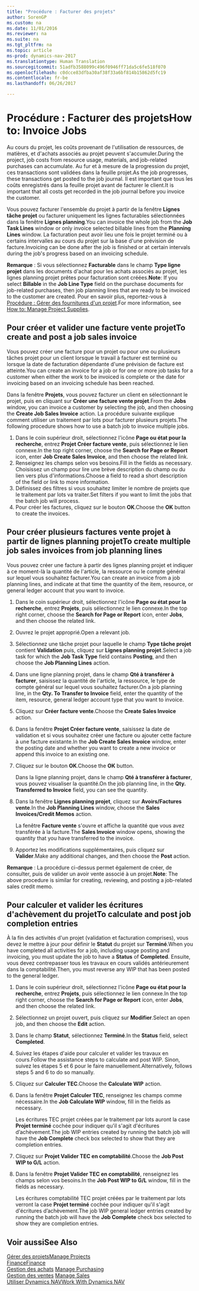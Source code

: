 ```yaml
---
title: "Procédure : Facturer des projets"
author: SorenGP
ms.custom: na
ms.date: 11/01/2016
ms.reviewer: na
ms.suite: na
ms.tgt_pltfrm: na
ms.topic: article
ms-prod: dynamics-nav-2017
ms.translationtype: Human Translation
ms.sourcegitcommit: 51adfb3588099c496f0946ff71da5c6fe518f070
ms.openlocfilehash: c0dcce83dfba30af38f33a6bf814b15862d5fc19
ms.contentlocale: fr-be
ms.lasthandoff: 06/26/2017

---
```


# <a name="how-to-invoice-jobs"></a><span data-ttu-id="ff6a8-102">Procédure : Facturer des projets</span><span class="sxs-lookup"><span data-stu-id="ff6a8-102">How to: Invoice Jobs</span></span>
<span data-ttu-id="ff6a8-103">Au cours du projet, les coûts provenant de l'utilisation de ressources, de matières, et d'achats associés au projet peuvent s'accumuler.</span><span class="sxs-lookup"><span data-stu-id="ff6a8-103">During the project, job costs from resource usage, materials, and job-related purchases can accumulate.</span></span> <span data-ttu-id="ff6a8-104">Au fur et à mesure de la progression du projet, ces transactions sont validées dans la feuille projet.</span><span class="sxs-lookup"><span data-stu-id="ff6a8-104">As the job progresses, these transactions get posted to the job journal.</span></span> <span data-ttu-id="ff6a8-105">Il est important que tous les coûts enregistrés dans la feuille projet avant de facturer le client.</span><span class="sxs-lookup"><span data-stu-id="ff6a8-105">It is important that all costs get recorded in the job journal before you invoice the customer.</span></span>

<span data-ttu-id="ff6a8-106">Vous pouvez facturer l'ensemble du projet à partir de la fenêtre **Lignes tâche projet** ou facturer uniquement les lignes facturables sélectionnées dans la fenêtre **Lignes planning**.</span><span class="sxs-lookup"><span data-stu-id="ff6a8-106">You can invoice the whole job from the **Job Task Lines** window or only invoice selected billable lines from the **Planning Lines** window.</span></span> <span data-ttu-id="ff6a8-107">La facturation peut avoir lieu une fois le projet terminé ou à certains intervalles au cours du projet sur la base d'une prévision de facture.</span><span class="sxs-lookup"><span data-stu-id="ff6a8-107">Invoicing can be done after the job is finished or at certain intervals during the job's progress based on an invoicing schedule.</span></span>

<span data-ttu-id="ff6a8-108">**Remarque** : Si vous sélectionnez **Facturable** dans le champ **Type ligne projet** dans les documents d'achat pour les achats associés au projet, les lignes planning projet prêtes pour facturation sont créées.</span><span class="sxs-lookup"><span data-stu-id="ff6a8-108">**Note**: If you select **Billable** in the **Job Line Type** field on the purchase documents for job-related purchases, then job planning lines that are ready to be invoiced to the customer are created.</span></span> <span data-ttu-id="ff6a8-109">Pour en savoir plus, reportez-vous à [Procédure : Gérer des fournitures d'un projet](projects-how-manage-project-supplies.md).</span><span class="sxs-lookup"><span data-stu-id="ff6a8-109">For more information, see [How to: Manage Project Supplies](projects-how-manage-project-supplies.md).</span></span>

## <a name="to-create-and-post-a-job-sales-invoice"></a><span data-ttu-id="ff6a8-110">Pour créer et valider une facture vente projet</span><span class="sxs-lookup"><span data-stu-id="ff6a8-110">To create and post a job sales invoice</span></span>  
<span data-ttu-id="ff6a8-111">Vous pouvez créer une facture pour un projet ou pour une ou plusieurs tâches projet pour un client lorsque le travail à facturer est terminé ou lorsque la date de facturation dépendante d'une prévision de facture est atteinte.</span><span class="sxs-lookup"><span data-stu-id="ff6a8-111">You can create an invoice for a job or for one or more job tasks for a customer when either the work to be invoiced is complete or the date for invoicing based on an invoicing schedule has been reached.</span></span>

<span data-ttu-id="ff6a8-112">Dans la fenêtre **Projets**, vous pouvez facturer un client en sélectionnant le projet, puis en cliquant sur **Créer une facture vente projet**.</span><span class="sxs-lookup"><span data-stu-id="ff6a8-112">From the **Jobs** window, you can invoice a customer by selecting the job, and then choosing the **Create Job Sales Invoice** action.</span></span> <span data-ttu-id="ff6a8-113">La procédure suivante explique comment utiliser un traitement par lots pour facturer plusieurs projets.</span><span class="sxs-lookup"><span data-stu-id="ff6a8-113">The following procedure shows how to use a batch job to invoice multiple jobs.</span></span>  

1. <span data-ttu-id="ff6a8-114">Dans le coin supérieur droit, sélectionnez l'icône **Page ou état pour la recherche**, entrez **Projet Créer facture vente**, puis sélectionnez le lien connexe.</span><span class="sxs-lookup"><span data-stu-id="ff6a8-114">In the top right corner, choose the **Search for Page or Report** icon, enter **Job Create Sales Invoice**, and then choose the related link.</span></span>  
2. <span data-ttu-id="ff6a8-115">Renseignez les champs selon vos besoins.</span><span class="sxs-lookup"><span data-stu-id="ff6a8-115">Fill in the fields as necessary.</span></span> <span data-ttu-id="ff6a8-116">Choisissez un champ pour lire une brève description du champ ou du lien vers plus d'informations.</span><span class="sxs-lookup"><span data-stu-id="ff6a8-116">Choose a field to read a short description of the field or link to more information.</span></span>
3. <span data-ttu-id="ff6a8-117">Définissez des filtres si vous souhaitez limiter le nombre de projets que le traitement par lots va traiter.</span><span class="sxs-lookup"><span data-stu-id="ff6a8-117">Set filters if you want to limit the jobs that the batch job will process.</span></span>
3. <span data-ttu-id="ff6a8-118">Pour créer les factures, cliquez sur le bouton **OK**.</span><span class="sxs-lookup"><span data-stu-id="ff6a8-118">Choose the **OK** button to create the invoices.</span></span>  

## <a name="to-create-multiple-job-sales-invoices-from-job-planning-lines"></a><span data-ttu-id="ff6a8-119">Pour créer plusieurs factures vente projet à partir de lignes planning projet</span><span class="sxs-lookup"><span data-stu-id="ff6a8-119">To create multiple job sales invoices from job planning lines</span></span>  
<span data-ttu-id="ff6a8-120">Vous pouvez créer une facture à partir des lignes planning projet et indiquer à ce moment-là la quantité de l'article, la ressource ou le compte général sur lequel vous souhaitez facturer.</span><span class="sxs-lookup"><span data-stu-id="ff6a8-120">You can create an invoice from a job planning lines, and indicate at that time the quantity of the item, resource, or general ledger account that you want to invoice.</span></span>

1. <span data-ttu-id="ff6a8-121">Dans le coin supérieur droit, sélectionnez l'icône **Page ou état pour la recherche**, entrez **Projets**, puis sélectionnez le lien connexe.</span><span class="sxs-lookup"><span data-stu-id="ff6a8-121">In the top right corner, choose the **Search for Page or Report** icon, enter **Jobs**, and then choose the related link.</span></span>
2. <span data-ttu-id="ff6a8-122">Ouvrez le projet approprié.</span><span class="sxs-lookup"><span data-stu-id="ff6a8-122">Open a relevant job.</span></span>
3. <span data-ttu-id="ff6a8-123">Sélectionnez une tâche projet pour laquelle le champ **Type tâche projet** contient **Validation** puis, cliquez sur **Lignes planning projet**.</span><span class="sxs-lookup"><span data-stu-id="ff6a8-123">Select a job task for which the **Job Task Type** field contains **Posting**, and then choose the **Job Planning Lines** action.</span></span>  
4. <span data-ttu-id="ff6a8-124">Dans une ligne planning projet, dans le champ **Qté à transférer à facturer**, saisissez la quantité de l'article, la ressource, le type de compte général sur lequel vous souhaitez facturer.</span><span class="sxs-lookup"><span data-stu-id="ff6a8-124">On a job planning line, in the **Qty. To Transfer to Invoice** field, enter the quantity of the item, resource, general ledger account type that you want to invoice.</span></span>  
5. <span data-ttu-id="ff6a8-125">Cliquez sur **Créer facture vente**.</span><span class="sxs-lookup"><span data-stu-id="ff6a8-125">Choose the **Create Sales Invoice** action.</span></span>
6. <span data-ttu-id="ff6a8-126">Dans la fenêtre **Projet Créer facture vente**, saisissez la date de validation et si vous souhaitez créer une facture ou ajouter cette facture à une facture existante.</span><span class="sxs-lookup"><span data-stu-id="ff6a8-126">In the **Job Create Sales Invoice** window, enter the posting date and whether you want to create a new invoice or append this invoice to an existing one.</span></span>
7. <span data-ttu-id="ff6a8-127">Cliquez sur le bouton **OK**.</span><span class="sxs-lookup"><span data-stu-id="ff6a8-127">Choose the **OK** button.</span></span>

    <span data-ttu-id="ff6a8-128">Dans la ligne planning projet, dans le champ **Qté à transférer à facturer**, vous pouvez visualiser la quantité.</span><span class="sxs-lookup"><span data-stu-id="ff6a8-128">On the job planning line, in the **Qty. Transferred to Invoice** field, you can see the quantity.</span></span>

8. <span data-ttu-id="ff6a8-129">Dans la fenêtre **Lignes planning projet**, cliquez sur **Avoirs/Factures vente**.</span><span class="sxs-lookup"><span data-stu-id="ff6a8-129">In the **Job Planning Lines** window, choose the **Sales Invoices/Credit Memos** action.</span></span>

    <span data-ttu-id="ff6a8-130">La fenêtre **Facture vente** s'ouvre et affiche la quantité que vous avez transférée à la facture.</span><span class="sxs-lookup"><span data-stu-id="ff6a8-130">The **Sales Invoice** window opens, showing the quantity that you have transferred to the invoice.</span></span>  
9. <span data-ttu-id="ff6a8-131">Apportez les modifications supplémentaires, puis cliquez sur **Valider**.</span><span class="sxs-lookup"><span data-stu-id="ff6a8-131">Make any additional changes, and then choose the **Post** action.</span></span>

<span data-ttu-id="ff6a8-132">**Remarque** : La procédure ci-dessus permet également de créer, de consulter, puis de valider un avoir vente associé à un projet.</span><span class="sxs-lookup"><span data-stu-id="ff6a8-132">**Note**: The above procedure is similar for creating, reviewing, and posting a job-related sales credit memo.</span></span>

## <a name="to-calculate-and-post-job-completion-entries"></a><span data-ttu-id="ff6a8-133">Pour calculer et valider les écritures d'achèvement du projet</span><span class="sxs-lookup"><span data-stu-id="ff6a8-133">To calculate and post job completion entries</span></span>  
<span data-ttu-id="ff6a8-134">À la fin des activités d'un projet (validation et facturation comprises), vous devez le mettre à jour pour définir le **Statut** du projet sur **Terminé**.</span><span class="sxs-lookup"><span data-stu-id="ff6a8-134">When you have completed all activities for a job, including usage posting and invoicing, you must update the job to have a **Status** of **Completed**.</span></span> <span data-ttu-id="ff6a8-135">Ensuite, vous devez contrepasser tous les travaux en cours validés antérieurement dans la comptabilité.</span><span class="sxs-lookup"><span data-stu-id="ff6a8-135">Then, you must reverse any WIP that has been posted to the general ledger.</span></span>

1. <span data-ttu-id="ff6a8-136">Dans le coin supérieur droit, sélectionnez l'icône **Page ou état pour la recherche**, entrez **Projets**, puis sélectionnez le lien connexe.</span><span class="sxs-lookup"><span data-stu-id="ff6a8-136">In the top right corner, choose the **Search for Page or Report** icon, enter **Jobs**, and then choose the related link.</span></span>  
2. <span data-ttu-id="ff6a8-137">Sélectionnez un projet ouvert, puis cliquez sur **Modifier**.</span><span class="sxs-lookup"><span data-stu-id="ff6a8-137">Select an open job, and then choose the **Edit** action.</span></span>
3. <span data-ttu-id="ff6a8-138">Dans le champ **Statut**, sélectionnez **Terminé**.</span><span class="sxs-lookup"><span data-stu-id="ff6a8-138">In the **Status** field, select **Completed**.</span></span>
4. <span data-ttu-id="ff6a8-139">Suivez les étapes d'aide pour calculer et valider les travaux en cours.</span><span class="sxs-lookup"><span data-stu-id="ff6a8-139">Follow the assistance steps to calculate and post WIP.</span></span> <span data-ttu-id="ff6a8-140">Sinon, suivez les étapes 5 et 6 pour le faire manuellement.</span><span class="sxs-lookup"><span data-stu-id="ff6a8-140">Alternatively, follows steps 5 and 6 to do so manually.</span></span>  
5. <span data-ttu-id="ff6a8-141">Cliquez sur **Calculer TEC**.</span><span class="sxs-lookup"><span data-stu-id="ff6a8-141">Choose the **Calculate WIP** action.</span></span>
6. <span data-ttu-id="ff6a8-142">Dans la fenêtre **Projet Calculer TEC**, renseignez les champs comme nécessaire.</span><span class="sxs-lookup"><span data-stu-id="ff6a8-142">In the **Job Calculate WIP** window, fill in the fields as necessary.</span></span>  

     <span data-ttu-id="ff6a8-143">Les écritures TEC projet créées par le traitement par lots auront la case **Projet terminé** cochée pour indiquer qu'il s'agit d'écritures d’achèvement.</span><span class="sxs-lookup"><span data-stu-id="ff6a8-143">The job WIP entries created by running the batch job will have the **Job Complete** check box selected to show that they are completion entries.</span></span>  

7. <span data-ttu-id="ff6a8-144">Cliquez sur **Projet Valider TEC en comptabilité**.</span><span class="sxs-lookup"><span data-stu-id="ff6a8-144">Choose the **Job Post WIP to G/L** action.</span></span>
8. <span data-ttu-id="ff6a8-145">Dans la fenêtre **Projet Valider TEC en comptabilité**, renseignez les champs selon vos besoins.</span><span class="sxs-lookup"><span data-stu-id="ff6a8-145">In the **Job Post WIP to G/L** window, fill in the fields as necessary.</span></span>  

     <span data-ttu-id="ff6a8-146">Les écritures comptabilité TEC projet créées par le traitement par lots verront la case **Projet terminé** cochée pour indiquer qu'il s'agit d'écritures d’achèvement.</span><span class="sxs-lookup"><span data-stu-id="ff6a8-146">The job WIP general ledger entries created by running the batch job will have the **Job Complete** check box selected to show they are completion entries.</span></span>

## <a name="see-also"></a><span data-ttu-id="ff6a8-147">Voir aussi</span><span class="sxs-lookup"><span data-stu-id="ff6a8-147">See Also</span></span>
[<span data-ttu-id="ff6a8-148">Gérer des projets</span><span class="sxs-lookup"><span data-stu-id="ff6a8-148">Manage Projects</span></span>](projects-manage-projects.md)  
[<span data-ttu-id="ff6a8-149">Finance</span><span class="sxs-lookup"><span data-stu-id="ff6a8-149">Finance</span></span>](finance-setup.md)  
<span data-ttu-id="ff6a8-150">[Gestion des achats](purchasing-manage-purchasing.md)       </span><span class="sxs-lookup"><span data-stu-id="ff6a8-150">[Manage Purchasing](purchasing-manage-purchasing.md)       </span></span>  
<span data-ttu-id="ff6a8-151">[Gestion des ventes](sales-manage-sales.md)    </span><span class="sxs-lookup"><span data-stu-id="ff6a8-151">[Manage Sales](sales-manage-sales.md)    </span></span>  
[<span data-ttu-id="ff6a8-152">Utiliser Dynamics NAV</span><span class="sxs-lookup"><span data-stu-id="ff6a8-152">Work With Dynamics NAV</span></span>](ui-work-product.md)  

